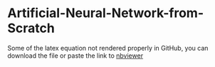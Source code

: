 # Artificial-Neural-Network-from-Scratch

Some of the latex equation not rendered properly in GitHub, you can download the file or paste the link to [nbviewer](https://nbviewer.jupyter.org/)
